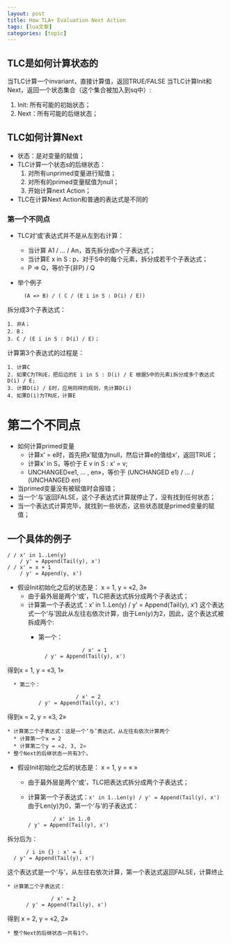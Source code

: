 ```yaml
---
layout: post
title: How TLA+ Evaluation Next Action 
tags: [lua文章]
categories: [topic]
---
```

## TLC是如何计算状态的

当TLC计算一个invariant，直接计算值，返回TRUE/FALSE 当TLC计算Init和Next，返回一个状态集合（这个集合被加入到sq中）:

  1. Init: 所有可能的初始状态；
  2. Next：所有可能的后继状态；

## TLC如何计算Next

  * 状态：是对变量的赋值；
  * TLC计算一个状态s的后继状态： 
    1. 对所有unprimed变量进行赋值；
    2. 对所有的primed变量赋值为null；
    3. 开始计算next Action；
  * TLC在计算Next Action和普通的表达式是不同的

### 第一个不同点

  * TLC对‘或’表达式并不是从左到右计算： 
    * 当计算 A1 / … / An，首先拆分成n个子表达式；
    * 当计算E x in S : p，对于S中的每个元素，拆分成若干个子表达式；
    * P => Q，等价于(非P) / Q
  * 举个例子
    
          (A => B) / ( C / (E i in S : D(i) / E)) 
    

拆分成3个子表达式：

    1. 非A；
    2. B；
    3. C / (E i in S : D(i) / E)；

计算第3个表达式的过程是：

    1. 计算C
    2. 如果C为TRUE，把后边的E i in S : D(i) / E 根据S中的元素i拆分成多个表达式D(i) / E;
    3. 计算D(i) / E时，应用同样的规则，先计算D(i)
    4. 如果D(i)为TRUE，计算E

# 第二个不同点

  * 如何计算primed变量 
    * 计算x’ = e时，首先把x’赋值为null，然后计算e的值给x’，返回TRUE；
    * 计算x’ in S，等价于 E v in S : x’ = v;
    * UNCHANGED«e1, … , en»，等价于 (UNCHANGED e1) / … / (UNCHANGED en)
  * 当primed变量没有被赋值时会报错；
  * 当一个‘与’返回FALSE，这个子表达式计算就停止了，没有找到任何状态；
  * 当一个表达式计算完毕，就找到一些状态，这些状态就是primed变量的赋值；

## 一个具体的例子

    
    
    / / x' in 1..Len(y)
    	/ y' = Append(Tail(y), x')
    / / x' = x + 1
    	/ y' = Append(y, x')
    

  * 假设Init初始化之后的状态是： x = 1, y = «2, 3» 
    * 由于最外层是两个‘或’，TLC把表达式拆分成两个子表达式；
    * 计算第一个子表达式：x’ in 1..Len(y) / y’ = Append(Tail(y), x’) 这个表达式一个‘与’因此从左往右依次计算，由于Len(y)为2，因此，这个表达式被拆成两个: 
      * 第一个： 
            
                          / x' = 1
              / y' = Append(Tail(y), x')
            

得到x = 1, y = «3, 1»

      * 第二个： 
            
                          / x' = 2
              / y' = Append(Tail(y), x')
            

得到x = 2, y = «3, 2»

    * 计算第二个子表达式：这是一个‘与’表达式，从左往右依次计算两个 
      * 计算第一个x = 2
      * 计算第二个y = «2, 3, 2»
    * 整个Next的后继状态一共有3个。
  * 假设Init初始化之后的状态是： x = 1, y = « » 
    * 由于最外层是两个‘或’，TLC把表达式拆分成两个子表达式；
    * 计算第一个子表达式：`x' in 1..Len(y) / y' = Append(Tail(y), x')` 由于Len(y)为0，第一个‘与’的子表达式：
        
                  / x' in 1..0
          / y' = Append(Tail(y), x')
        

拆分后为：

    
          / i in {} : x' = i
      / y' = Append(Tail(y), x')
    

这个表达式是一个‘与’，从左往右依次计算，第一个表达式返回FALSE，计算终止

    * 计算第二个子表达式： 
        
                  / x' = 2
          / y' = Append(Tail(y), x')
        

得到 x = 2, y = «2, 2»

    * 整个Next的后继状态一共有1个。

​

​